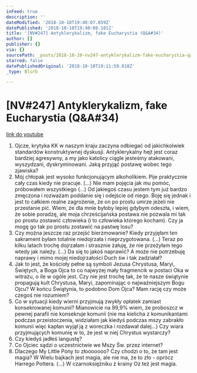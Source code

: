 ```yaml
---
inFeed: true
description: ''
dateModified: '2018-10-10T19:40:07.059Z'
datePublished: '2018-10-10T19:40:08.181Z'
title: '[NV#247] Antyklerykalizm, fake Eucharystia (Q&A#34)'
author: []
publisher: {}
via: {}
sourcePath: _posts/2018-10-10-nv247-antyklerykalizm-fake-eucharystia-qanda34.md
starred: false
datePublishedOriginal: '2018-10-10T19:11:59.018Z'
_type: Blurb

---
```

# \[NV\#247\] Antyklerykalizm, fake Eucharystia (Q&A\#34)
[link do youtube][0]

1. Ojcze, krytyka KK w naszym kraju zaczyna odbiegać od jakichkolwiek standardów konstruktywnej dyskusji. Antyklerykalny hejt jest coraz bardziej agresywny, a my jako katolicy ciągle jesteśmy atakowani, wyszydzani, dyskryminowani. Jaką przyjąć postawę wobec tego zjawiska?
2. Mój chłopak jest wysoko funkcjonującym alkoholikiem. Pije praktycznie cały czas kiedy nie pracuje. (...) Nie mam pojęcia jak mu pomóc, próbowałem wszystkiego (...) Od jakiegoś czasu jestem tym już bardzo zmęczona i rozważam poddanie się i odejście od niego. Boję się jednak i jest to całkiem realne zagrożenie, że on po prostu umrze jeżeli nie przestanie pić. Wiem, że dla mnie byłoby lepiej gdybym odeszła, i wiem, że sobie poradzę, ale moja chrześcijańska postawa nie pozwala mi tak po prostu zostawić człowieka (i to człowieka którego kocham). Czy ja mogę go tak po prostu zostawić na pastwę losu?
3. Czy można jeszcze raz przejść bierzmowanie? Kiedy przyjęłam ten sakrament byłam totalnie niedojrzała i nieprzygotowana. (...) Teraz po kilku latach trochę dojrzałam i strasznie żałuję, że nie przeżyłam tego wtedy jak należy. (...) Da się to jakoś naprawić? A może nie potrzebuję naprawy i mimo mojej niedojrzałości Duch św i tak zadziałał?
4. Jak to jest, że kościoły pełne są symboli Jezusa Chrystusa, Maryi, Świętych, a Boga Ojca to co najwyżej mały fragmencik w postaci Oka w witrażu, o ile w ogóle jest. Czy nie jest trochę tak, że te nasze świątynie propagują kult Chrystusa, Maryi, zapominając o najważniejszym Bogu Ojcu? W końcu Świątynia, to podobno Dom Ojca? Mam rację czy może czegoś nie rozumiem?
5. Co w sytuacji kiedy wierni przyjmują zwykły opłatek zamiast konsekrowanej komunii? Mianowicie na 99,9% wiem, że proboszcz w pewnej parafii nie konsekruje komunii (nie ma kielicha z komunikantami podczas przeistoczenia, widziałam jak kiedyś podczas mszy zabrakło komunii więc kapłan wyjął ją z woreczka i rozdawał dalej...) Czy wiara przyjmujących komunię w to, że jest w niej Chrystus wystarczy?
6. Czy kiedyś jadłeś langustę?
7. Co Ojciec sądzi o uczestnictwie we Mszy Św. przez internet?
8. Dlaczego My Little Pony to złooooooo? Czy chodzi o to, że tam jest magia? W Wielu bajkach jest magia, ale nie ma, że to zło - oprócz Harrego Pottera. (...) W czarnoksiężniku z krainy Oz też jest magia. 

[0]: https://www.youtube.com/watch?v=BamSpCc2MBk